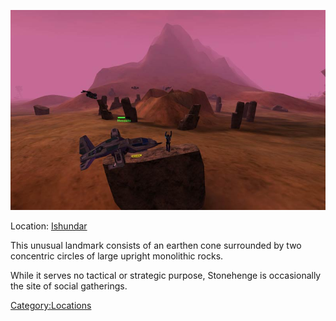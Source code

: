 ![](../images/Stonehenge.jpg "Stonehenge.jpg")

Location: [Ishundar](Ishundar.md)

This unusual landmark consists of an earthen cone surrounded by two
concentric circles of large upright monolithic rocks.

While it serves no tactical or strategic purpose, Stonehenge is
occasionally the site of social gatherings.

[Category:Locations](Category:Locations.md)
